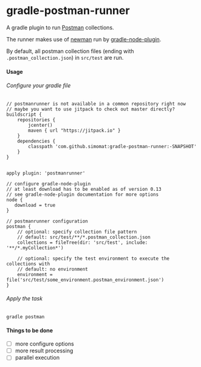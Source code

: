 # gradle-postman-runner

A gradle plugin to run [Postman](https://www.getpostman.com/) collections.

The runner makes use of [newman](https://github.com/postmanlabs/newman) run by [gradle-node-plugin](https://github.com/srs/gradle-node-plugin).

By default, all postman collection files (ending with `.postman_collection.json`) in `src/test` are run.

#### Usage

###### Configure your gradle file

```
// postmanrunner is not available in a common repository right now
// maybe you want to use jitpack to check out master directly?
buildscript {
    repositories {
        jcenter()
        maven { url "https://jitpack.io" }
    }
    dependencies {
        classpath 'com.github.simomat:gradle-postman-runner:-SNAPSHOT'
    }
}


apply plugin: 'postmanrunner'

// configure gradle-node-plugin
// at least download has to be enabled as of version 0.13
// see gradle-node-plugin documentation for more options
node {
   download = true
}

// postmanrunner configuration
postman {
    // optional: specify collection file pattern
    // default: src/test/**/*.postman_collection.json
    collections = fileTree(dir: 'src/test', include: '**/*.myCollection*')
    
    // optional: specify the test environment to execute the collections with
    // default: no environment
    environment = file('src/test/some_environment.postman_environment.json')
}

```

###### Apply the task

```
gradle postman
```


#### Things to be done
- [ ] more configure options
- [ ] more result processing
- [ ] parallel execution
